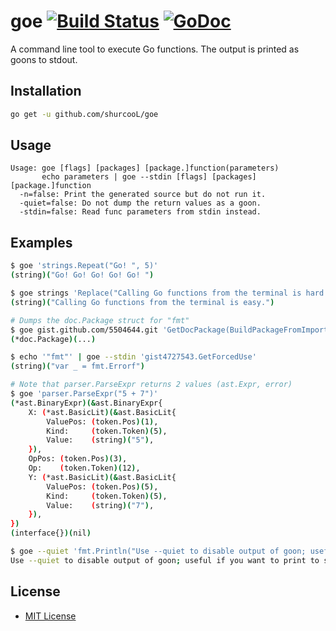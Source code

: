 # goe [![Build Status](https://travis-ci.org/shurcooL/goe.svg?branch=master)](https://travis-ci.org/shurcooL/goe) [![GoDoc](https://godoc.org/github.com/shurcooL/goe?status.svg)](https://godoc.org/github.com/shurcooL/goe)

A command line tool to execute Go functions. The output is printed as goons to stdout.

Installation
------------

```bash
go get -u github.com/shurcooL/goe
```

Usage
-----

```
Usage: goe [flags] [packages] [package.]function(parameters)
       echo parameters | goe --stdin [flags] [packages] [package.]function
  -n=false: Print the generated source but do not run it.
  -quiet=false: Do not dump the return values as a goon.
  -stdin=false: Read func parameters from stdin instead.
```

Examples
--------

```bash
$ goe 'strings.Repeat("Go! ", 5)'
(string)("Go! Go! Go! Go! Go! ")

$ goe strings 'Replace("Calling Go functions from the terminal is hard.", "hard", "easy", -1)'
(string)("Calling Go functions from the terminal is easy.")

# Dumps the doc.Package struct for "fmt"
$ goe gist.github.com/5504644.git 'GetDocPackage(BuildPackageFromImportPath("fmt"))'
(*doc.Package)(...)

$ echo '"fmt"' | goe --stdin 'gist4727543.GetForcedUse'
(string)("var _ = fmt.Errorf")

# Note that parser.ParseExpr returns 2 values (ast.Expr, error)
$ goe 'parser.ParseExpr("5 + 7")'
(*ast.BinaryExpr)(&ast.BinaryExpr{
	X: (*ast.BasicLit)(&ast.BasicLit{
		ValuePos: (token.Pos)(1),
		Kind:     (token.Token)(5),
		Value:    (string)("5"),
	}),
	OpPos: (token.Pos)(3),
	Op:    (token.Token)(12),
	Y: (*ast.BasicLit)(&ast.BasicLit{
		ValuePos: (token.Pos)(5),
		Kind:     (token.Token)(5),
		Value:    (string)("7"),
	}),
})
(interface{})(nil)

$ goe --quiet 'fmt.Println("Use --quiet to disable output of goon; useful if you want to print to stdout.")'
Use --quiet to disable output of goon; useful if you want to print to stdout.
```

License
-------

-	[MIT License](http://opensource.org/licenses/mit-license.php)
